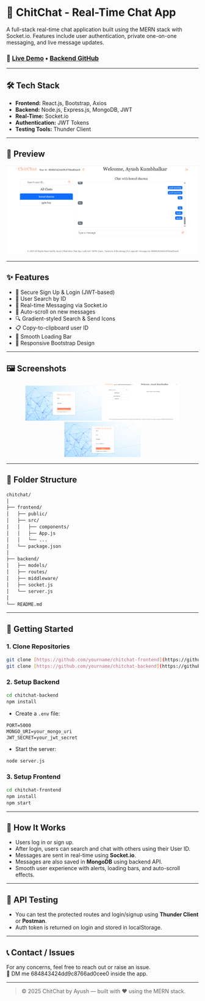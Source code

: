 
# 💬 ChitChat - Real-Time Chat App

A full-stack real-time chat application built using the MERN stack with Socket.io. Features include user authentication, private one-on-one messaging, and live message updates.

### 🔗 [Live Demo](https://message-chitchat.netlify.app/)  • [Backend GitHub](https://github.com/FrontendwithAyush/chat-app-backend)

---

## 🛠️ Tech Stack

- **Frontend:** React.js, Bootstrap, Axios
- **Backend:** Node.js, Express.js, MongoDB, JWT
- **Real-Time:** Socket.io
- **Authentication:** JWT Tokens
- **Testing Tools:** Thunder Client

---

## 📸 Preview

![App Preview](./screenshot/chat-preview.png)


---

## ✨ Features

- 🔐 Secure Sign Up & Login (JWT-based)
- 👥 User Search by ID
- 💬 Real-time Messaging via Socket.io
- 🧠 Auto-scroll on new messages
- 🔍 Gradient-styled Search & Send Icons
- 📋 Copy-to-clipboard user ID
- 🚀 Smooth Loading Bar
- 📱 Responsive Bootstrap Design

---

## 🖼️ Screenshots

  <div align="center">
<img src="./screenshot/img1.png" width="200" />
<img src="./screenshot/img2.png" width="200" />
<img src="./screenshot/img3.png" width="200" />
</div>

---

## 📁 Folder Structure

```bash
chitchat/
│
├── frontend/
│   ├── public/
│   ├── src/
│   │   ├── components/
│   │   ├── App.js
│   │   └── ...
│   └── package.json
│
├── backend/
│   ├── models/
│   ├── routes/
│   ├── middleware/
│   ├── socket.js
│   └── server.js
│
└── README.md
```

---

## 🚀 Getting Started

### 1. Clone Repositories

```bash
git clone [https://github.com/yourname/chitchat-frontend](https://github.com/FrontendwithAyush/Chat-App-Frontend)
git clone [https://github.com/yourname/chitchat-backend](https://github.com/FrontendwithAyush/chat-app-backend)
```

### 2. Setup Backend

```bash
cd chitchat-backend
npm install
```

- Create a `.env` file:

```env
PORT=5000
MONGO_URI=your_mongo_uri
JWT_SECRET=your_jwt_secret
```

- Start the server:

```bash
node server.js
```

### 3. Setup Frontend

```bash
cd chitchat-frontend
npm install
npm start
```

---

## 📌 How It Works

- Users log in or sign up.
- After login, users can search and chat with others using their User ID.
- Messages are sent in real-time using **Socket.io**.
- Messages are also saved in **MongoDB** using backend API.
- Smooth user experience with alerts, loading bars, and auto-scroll effects.

---

## 🧪 API Testing

- You can test the protected routes and login/signup using **Thunder Client** or **Postman**.
- Auth token is returned on login and stored in localStorage.

---

## 📞 Contact / Issues

For any concerns, feel free to reach out or raise an issue.  
💬 DM me 684843424dd9c8766ad0cee0 inside the app.

---



> © 2025 ChitChat by Ayush — built with ❤️ using the MERN stack.
